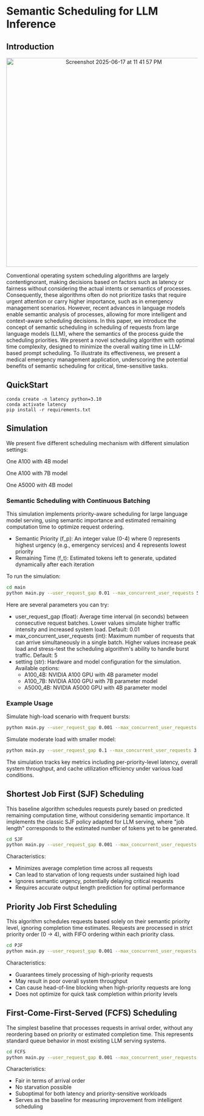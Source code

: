 # Semantic Scheduling for LLM Inference

## Introduction

<p align="center">
  <img width="550" alt="Screenshot 2025-06-17 at 11 41 57 PM" src="https://github.com/user-attachments/assets/6775df2e-88f5-448f-8350-013696da8a6f" />
</p>

Conventional operating system scheduling algorithms are largely contentignorant, making decisions based on factors such as latency or fairness without considering the actual intents or semantics of processes. Consequently, these algorithms often do not prioritize tasks that require urgent attention or carry higher importance, such as in emergency management scenarios. However, recent advances in language models enable semantic analysis of processes, allowing for more intelligent and context-aware scheduling decisions. In this paper, we introduce the concept of semantic scheduling in scheduling of requests from large language models (LLM), where the semantics of the process guide the scheduling priorities. We present a novel scheduling algorithm with optimal time complexity, designed to minimize the overall waiting time in LLM-based prompt scheduling. To illustrate its effectiveness, we present a medical emergency management application, underscoring the potential benefits of semantic scheduling for critical, time-sensitive tasks.

## QuickStart
```
conda create -n latency python=3.10
conda activate latency
pip install -r requirements.txt
```

## Simulation

We present five different scheduling mechanism with different simulation settings: 

One A100 with 4B model

One A100 with 7B model

One A5000 with 4B model

### Semantic Scheduling with Continuous Batching

This simulation implements priority-aware scheduling for large language model serving, using semantic importance and estimated remaining computation time to optimize request ordering.

- Semantic Priority (f_p): An integer value (0-4) where 0 represents highest urgency (e.g., emergency services) and 4 represents lowest priority
- Remaining Time (f_t): Estimated tokens left to generate, updated dynamically after each iteration

To run the simulation:

```bash
cd main
python main.py --user_request_gap 0.01 --max_concurrent_user_requests 5 --setting A100_4B
```
Here are several parameters you can try:

- user_request_gap (float): Average time interval (in seconds) between consecutive request batches. Lower values simulate higher traffic intensity and increased system load. Default: 0.01
- max_concurrent_user_requests (int): Maximum number of requests that can arrive simultaneously in a single batch. Higher values increase peak load and stress-test the scheduling algorithm's ability to handle burst traffic. Default: 5
- setting (str): Hardware and model configuration for the simulation. Available options:
    - A100_4B: NVIDIA A100 GPU with 4B parameter model
    - A100_7B: NVIDIA A100 GPU with 7B parameter model
    - A5000_4B: NVIDIA A5000 GPU with 4B parameter model
 
### Example Usage
Simulate high-load scenario with frequent bursts:
```bash
python main.py --user_request_gap 0.001 --max_concurrent_user_requests 50 --setting A100_4B
```
Simulate moderate load with smaller model:
```bash
python main.py --user_request_gap 0.1 --max_concurrent_user_requests 3 --setting A100_4B
```
The simulation tracks key metrics including per-priority-level latency, overall system throughput, and cache utilization efficiency under various load conditions.


## Shortest Job First (SJF) Scheduling
This baseline algorithm schedules requests purely based on predicted remaining computation time, without considering semantic importance. It implements the classic SJF policy adapted for LLM serving, where "job length" corresponds to the estimated number of tokens yet to be generated.

```bash
cd SJF
python main.py --user_request_gap 0.001 --max_concurrent_user_requests 50 --setting A100_4B
```

Characteristics:

- Minimizes average completion time across all requests
- Can lead to starvation of long requests under sustained high load
- Ignores semantic urgency, potentially delaying critical requests
- Requires accurate output length prediction for optimal performance

## Priority Job First Scheduling
This algorithm schedules requests based solely on their semantic priority level, ignoring completion time estimates. Requests are processed in strict priority order (0 → 4), with FIFO ordering within each priority class.

```bash
cd PJF
python main.py --user_request_gap 0.001 --max_concurrent_user_requests 50 --setting A100_4B
```

Characteristics:

- Guarantees timely processing of high-priority requests
- May result in poor overall system throughput
- Can cause head-of-line blocking when high-priority requests are long
- Does not optimize for quick task completion within priority levels

## First-Come-First-Served (FCFS) Scheduling

The simplest baseline that processes requests in arrival order, without any reordering based on priority or estimated completion time. This represents standard queue behavior in most existing LLM serving systems.

```bash
cd FCFS
python main.py --user_request_gap 0.001 --max_concurrent_user_requests 50 --setting A100_4B
```

Characteristics:

- Fair in terms of arrival order
- No starvation possible
- Suboptimal for both latency and priority-sensitive workloads
- Serves as the baseline for measuring improvement from intelligent scheduling








